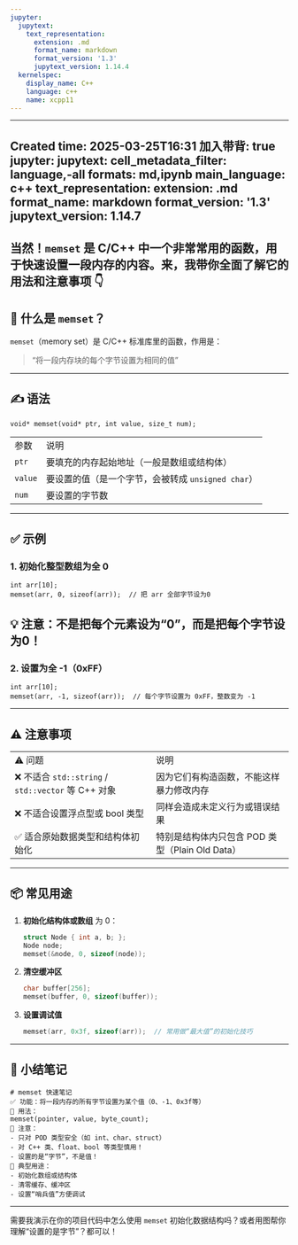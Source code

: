 ```yaml
---
jupyter:
  jupytext:
    text_representation:
      extension: .md
      format_name: markdown
      format_version: '1.3'
      jupytext_version: 1.14.4
  kernelspec:
    display_name: C++
    language: c++
    name: xcpp11
---
```


---
Created time: 2025-03-25T16:31
加入带背: true
jupyter:
  jupytext:
    cell_metadata_filter: language,-all
    formats: md,ipynb
    main_language: c++
    text_representation:
      extension: .md
      format_name: markdown
      format_version: '1.3'
      jupytext_version: 1.14.7
---
当然！`memset` 是 C/C++ 中一个非常常用的函数，用于**快速设置一段内存的内容**。来，我带你全面了解它的用法和注意事项 👇
---
## 🧠 什么是 `memset`？
`memset`（memory set）是 C/C++ 标准库里的函数，作用是：

> “将一段内存块的每个字节设置为相同的值”
---
## ✍️ 语法


```
void* memset(void* ptr, int value, size_t num);
```

|   |   |
|---|---|
|参数|说明|
|`ptr`|要填充的内存起始地址（一般是数组或结构体）|
|`value`|要设置的值（是一个字节，会被转成 `unsigned char`）|
|`num`|要设置的字节数|
---
## ✅ 示例
### 1. 初始化整型数组为全 0


```
int arr[10];
memset(arr, 0, sizeof(arr));  // 把 arr 全部字节设为0
```

💡 **注意：不是把每个元素设为“0”，而是把每个字节设为0！**
---
### 2. 设置为全 -1（0xFF）


```
int arr[10];
memset(arr, -1, sizeof(arr));  // 每个字节设置为 0xFF，整数变为 -1
```

---
## ⚠️ 注意事项
|   |   |
|---|---|
|⚠️ 问题|说明|
|❌ 不适合 `std::string` / `std::vector` 等 C++ 对象|因为它们有构造函数，不能这样暴力修改内存|
|❌ 不适合设置浮点型或 bool 类型|同样会造成未定义行为或错误结果|
|✅ 适合原始数据类型和结构体初始化|特别是结构体内只包含 POD 类型（Plain Old Data）|
---
## 📦 常见用途
1. **初始化结构体或数组** 为 0：
    
    ```C++
    struct Node { int a, b; };
    Node node;
    memset(&node, 0, sizeof(node));
    ```
    
2. **清空缓冲区**
    
    ```C++
    char buffer[256];
    memset(buffer, 0, sizeof(buffer));
    ```
    
3. **设置调试值**
    
    ```C++
    memset(arr, 0x3f, sizeof(arr));  // 常用做“最大值”的初始化技巧
    ```
    
---
## 📝 小结笔记
```Plain
# memset 快速笔记
✅ 功能：将一段内存的所有字节设置为某个值（0、-1、0x3f等）
📌 用法：
memset(pointer, value, byte_count);
🧠 注意：
- 只对 POD 类型安全（如 int、char、struct）
- 对 C++ 类、float、bool 等类型慎用！
- 设置的是“字节”，不是值！
🎯 典型用途：
- 初始化数组或结构体
- 清零缓存、缓冲区
- 设置“哨兵值”方便调试
```
---
需要我演示在你的项目代码中怎么使用 `memset` 初始化数据结构吗？或者用图帮你理解“设置的是字节”？都可以！
